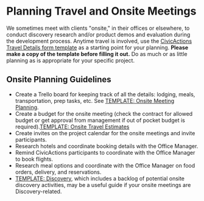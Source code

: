 # Planning Travel and Onsite Meetings

We sometimes meet with clients "onsite," in their offices or elsewhere, to conduct discovery research and/or product demos and evaluation during the development process. Anytime travel is involved, use the [CivicActions Travel Details form template](https://docs.google.com/forms/d/19rqLkEh1xzjpri-vfN68xxmXvfcb5ThmmzJu1I6YYnM/edit) as a starting point for your planning. **Please make a copy of the template before filling it out.** Do as much or as little planning as is appropriate for your specific project.

## Onsite Planning Guidelines

- Create a Trello board for keeping track of all the details: lodging, meals, transportation, prep tasks, etc. See [TEMPLATE: Onsite Meeting Planning](https://trello.com/b/bAaDzP0s/template-onsite-meeting-planning).
- Create a budget for the onsite meeting (check the contract for allowed budget or get approval from management if out of pocket budget is required).[TEMPLATE: Onsite Travel Estimates](https://docs.google.com/spreadsheets/d/1dMNIFuhIeDMtqyp5oYpsLrXO9CVRZ-5ooPoR54doW7U/edit?usp=drive_web&ouid=103893616702532363241)
- Create invites on the project calendar for the onsite meetings and invite participants.
- Research hotels and coordinate booking details with the Office Manager.
- Remind CivicActions participants to coordinate with the Office Manager to book flights.
- Research meal options and coordinate with the Office Manager on food orders, delivery, and reservations.
- [TEMPLATE: Discovery](https://trello.com/b/TtMYHp1i/template-discovery), which includes a backlog of potential onsite discovery activities, may be a useful guide if your onsite meetings are Discovery-related.

